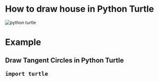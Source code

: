 # How to draw house in Python Turtle
![python turtle](https://user-images.githubusercontent.com/108196667/182403516-5139b23b-72f2-42eb-9ee8-c3100745ee1d.png)


# Example
<h2>Draw Tangent Circles in Python Turtle</2>
<br>

```
import turtle
```

